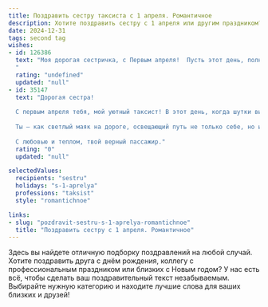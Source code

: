 ```yaml
---
title: Поздравить сестру таксиста с 1 апреля. Романтичное
description: Хотите поздравить сестру с 1 апреля или другим праздником? Наш ИИ создаст незабываемое поздравление, а вы обязательно выделитесь среди других.  
date: 2024-12-31
tags: second tag
wishes:
- id: 126386
  text: "Моя дорогая сестричка, с Первым апреля!  Пусть этот день, полный шуток и улыбок, станет лишь предвестником настоящего счастья, которое ждет тебя на пути.  Ты – мой личный солнечный лучик, всегда готовый согреть своим теплом и оптимизмом, даже в самых сложных поездках. Твоя профессия таксиста – это не просто работа, а настоящее призвание, ведь ты даришь людям радость движения,  помогаешь им добраться до самых важных пунктов их жизни.  Я восхищаюсь твоей силой, добротой и неутомимой энергией.  Пусть твоя дорога всегда будет светлой, а пассажиры – благодарными.  С праздником, моя любимая!
  "
  rating: "undefined"
  updated: "null"
- id: 35147
  text: "Дорогая сестра!
  
  С первым апреля тебя, мой уютный таксист! В этот день, когда шутки витают в воздухе, хочу пожелать тебе, чтобы каждый твой рейс приносил только радость и улыбки. Пусть пассажиры твоего сердца всегда будут добрыми и благодарными, а каждый путь — ярким и незабываемым!
  
  Ты — как светлый маяк на дороге, освещающий путь не только себе, но и другим. Желаю, чтобы твоя жизнь была полна романтики и неожиданных приятных поворотов, а в каждом остановленном мгновении, ты находила счастье и вдохновение. Пусть каждая улица ведет к новым мечтам, а в сердце всегда будет место для любви.
  
  С любовью и теплом, твой верный пассажир."
  rating: "0"
  updated: "null"

selectedValues:
  recipients: "sestru"
  holidays: "s-1-aprelya"
  professions: "taksist"
  style: "romantichnoe"

links:
- slug: "pozdravit-sestru-s-1-aprelya-romantichnoe"
  title: "Поздравить сестру с 1 апреля. Романтичное"
---
```


Здесь вы найдете отличную подборку поздравлений на любой случай. 
Хотите поздравить друга с днём рождения, коллегу с профессиональным праздником или близких с Новым годом? У нас есть всё, чтобы сделать ваш поздравительный текст незабываемым. Выбирайте нужную категорию и находите лучшие слова для ваших близких и друзей!

